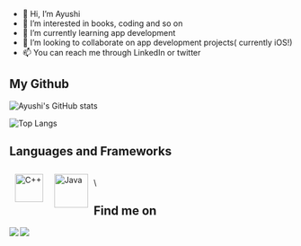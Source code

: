 - 👋 Hi, I’m Ayushi
- 👀 I’m interested in books, coding and so on
- 🌱 I’m currently learning app development
- 💞️ I’m looking to collaborate on app development projects( currently iOS!)
- 📫 You can reach me through LinkedIn or twitter

## My Github
![Ayushi's GitHub stats](https://github-readme-stats.vercel.app/api?username=Ayushi02paul192&show_icons=true&theme=tokyonight)

![Top Langs](https://github-readme-stats.vercel.app/api/top-langs/?username=Ayushi02paul192)


## Languages and Frameworks

<img alt="C++" style="margin:10px" width="50em" height="50em" align="left" title="C++" src="https://img.icons8.com/color/48/000000/c-plus-plus-logo.png"/>
<img alt="Java" style="margin:10px" width="60em" height="60em" align="left" title="Java" src="https://img.icons8.com/color/48/000000/java-coffee-cup-logo.png"/>  <br />  \

## Find me on

<a href="https://www.linkedin.com/in/ayushi-paul-931085190/"><img align="left" src="https://img.icons8.com/fluent/48/000000/linkedin.png"/></a>

<a href="https://twitter.com/AyushiPaul11?t=wMGLqYZH7h_sHvO3mHtJOQ&s=09"><img align="left" src="https://img.icons8.com/color/48/000000/twitter--v1.png"/></a>
<!---
Ayushi02paul192/Ayushi02paul192 is a ✨ special ✨ repository because its `README.md` (this file) appears on your GitHub profile.
You can click the Preview link to take a look at your changes.
--->
